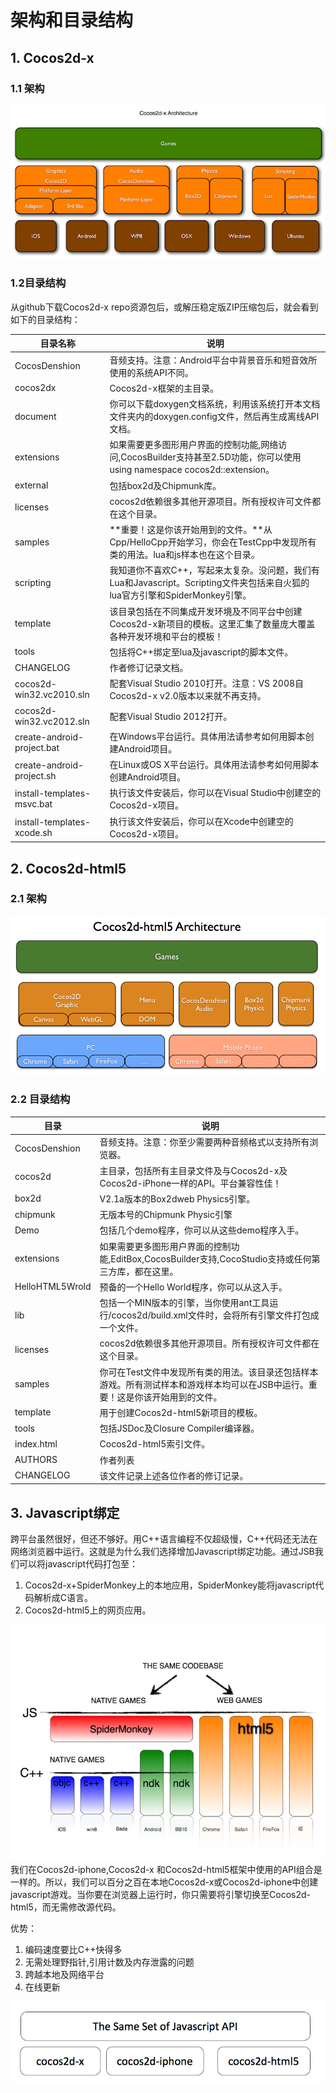 # 架构和目录结构        

## 1. Cocos2d-x
### 1.1 架构   
![](./res/cocos2d-x-architecture.jpg)    

### 1.2目录结构 

从github下载Cocos2d-x repo资源包后，或解压稳定版ZIP压缩包后，就会看到如下的目录结构：  

|目录名称  |  说明 |
|---------------|----------------------------------------------------------|
|CocosDenshion	 | 音频支持。注意：Android平台中背景音乐和短音效所使用的系统API不同。|
|cocos2dx	 | Cocos2d-x框架的主目录。|
|document	 | 你可以下载doxygen文档系统，利用该系统打开本文档文件夹内的doxygen.config文件，然后再生成离线API文档。|
|extensions	 | 如果需要更多图形用户界面的控制功能,网络访问,CocosBuilder支持甚至2.5D功能，你可以使用using namespace cocos2d::extension。|
|external	 | 包括box2d及Chipmunk库。|
|licenses	 | cocos2d依赖很多其他开源项目。所有授权许可文件都在这个目录。|
|samples	 	 | **重要！这是你该开始用到的文件。**从Cpp/HelloCpp开始学习，你会在TestCpp中发现所有类的用法。lua和js样本也在这个目录。|
|scripting	 | 我知道你不喜欢C++，写起来太复杂。没问题，我们有Lua和Javascript。Scripting文件夹包括来自火狐的lua官方引擎和SpiderMonkey引擎。|
|template	 | 该目录包括在不同集成开发环境及不同平台中创建Cocos2d-x新项目的模板。这里汇集了数量庞大覆盖各种开发环境和平台的模板！|
|tools	 	 | 包括将C++绑定至lua及javascript的脚本文件。|
|CHANGELOG	 | 作者修订记录文档。|
|cocos2d-win32.vc2010.sln	 | 配套Visual Studio 2010打开。注意：VS 2008自Cocos2d-x v2.0版本以来就不再支持。|
|cocos2d-win32.vc2012.sln	 | 配套Visual Studio 2012打开。|
|create-android-project.bat	 | 在Windows平台运行。具体用法请参考如何用脚本创建Android项目。|
|create-android-project.sh	 | 在Linux或OS X平台运行。具体用法请参考如何用脚本创建Android项目。|
|install-templates-msvc.bat	 | 执行该文件安装后，你可以在Visual Studio中创建空的Cocos2d-x项目。|
|install-templates-xcode.sh	 | 执行该文件安装后，你可以在Xcode中创建空的Cocos2d-x项目。|


## 2. Cocos2d-html5
### 2.1 架构

![](./res/cocos2d-html5-architecture.png)

### 2.2 目录结构

|目录 |	说明|
|---------------|----------------------------------------------------------|
|CocosDenshion	 |	音频支持。注意：你至少需要两种音频格式以支持所有浏览器。|
|cocos2d	 |	主目录，包括所有主目录文件及与Cocos2d-x及Cocos2d-iPhone一样的API。平台兼容性佳！|
|box2d	 |	V2.1a版本的Box2dweb Physics引擎。|
|chipmunk	 |	无版本号的Chipmunk Physic引擎|
|Demo	 |	包括几个demo程序，你可以从这些demo程序入手。|
|extensions	 |	如果需要更多图形用户界面的控制功能,EditBox,CocosBuilder支持,CocoStudio支持或任何第三方库，都在这里。|
|HelloHTML5Wrold |		预备的一个Hello World程序，你可以从这入手。|
|lib	 |	包括一个MIN版本的引擎，当你使用ant工具运行/cocos2d/build.xml文件时，会将所有引擎文件打包成一个文件。|
|licenses	 |	cocos2d依赖很多其他开源项目。所有授权许可文件都在这个目录。|
|samples	 |	你可在Test文件中发现所有类的用法。该目录还包括样本游戏。所有测试样本和游戏样本均可以在JSB中运行。重要！这是你该开始用到的文件。|
|template	 |	用于创建Cocos2d-html5新项目的模板。|
|tools	 |	包括JSDoc及Closure Compiler编译器。|
|index.html	 |	Cocos2d-html5索引文件。|
|AUTHORS	 |	作者列表|
|CHANGELOG	 |	该文件记录上述各位作者的修订记录。|

## 3. Javascript绑定

跨平台虽然很好，但还不够好。用C++语言编程不仅超级慢，C++代码还无法在网络浏览器中运行。这就是为什么我们选择增加Javascript绑定功能。通过JSB我们可以将javascript代码打包至：

1. Cocos2d-x+SpiderMonkey上的本地应用，SpiderMonkey能将javascript代码解析成C语言。
2. Cocos2d-html5上的网页应用。

![](./res/jsbinding-1.jpg)     
我们在Cocos2d-iphone,Cocos2d-x 和Cocos2d-html5框架中使用的API组合是一样的。所以，我们可以百分之百在本地Cocos2d-x或Cocos2d-iphone中创建javascript游戏。当你要在浏览器上运行时，你只需要将引擎切换至Cocos2d-html5，而无需修改源代码。

优势：

1. 编码速度要比C++快得多
2. 无需处理野指针,引用计数及内存泄露的问题
3. 跨越本地及网络平台
4. 在线更新

![](./res/jsbinding-2.jpg)
